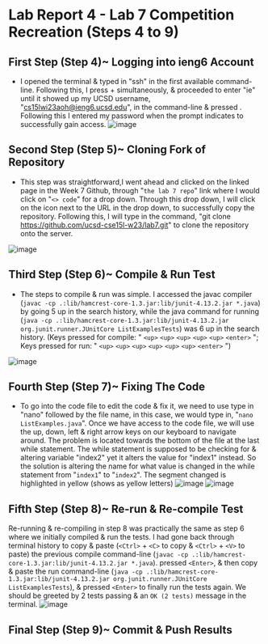 # Lab Report 4 - Lab 7 Competition Recreation (Steps 4 to 9)

## First Step (Step 4)~ Logging into ieng6 Account
- I opened the terminal & typed in "ssh" in the first available command-line. Following this, I press <Ctrl> + <R> simultaneously, & proceeded to enter "ie" until it showed up my UCSD username, "cs15lwi23aoh@ieng6.ucsd.edu", in the command-line & pressed <Enter>. Following this I entered my password when the prompt indicates to successfully gain access.
![image](https://user-images.githubusercontent.com/122498399/221482594-0df86fe5-9cf0-415e-aa9a-df166e2a39c5.png)

## Second Step (Step 5)~ Cloning Fork of Repository
- This step was straightforward,I went ahead and clicked on the linked page in the Week 7 Github, through "`the lab 7 repo`" link where I would click on "`<> code`" for a drop down. Through this drop down, I will click on the icon next to the URL in the drop down, to successfully copy the repository. Following this, I will type in the command, "git clone https://github.com/ucsd-cse15l-w23/lab7.git" to clone the repository onto the server.

![image](https://user-images.githubusercontent.com/122498399/221489122-2bd0c1c2-cc5a-4702-8416-434dc690800b.png)
  
## Third Step (Step 6)~ Compile & Run Test
- The steps to compile & run was simple. I accessed the javac compiler (`javac -cp .:lib/hamcrest-core-1.3.jar:lib/junit-4.13.2.jar *.java`) by going 5 up in the search history, while the java command for running (`java -cp .:lib/hamcrest-core-1.3.jar:lib/junit-4.13.2.jar org.junit.runner.JUnitCore ListExamplesTests`) was 6 up in the search history. (Keys pressed for compile: " `<up>` `<up>` `<up>` `<up>` `<up>` `<enter>` "; Keys pressed for run: " `<up>` `<up>` `<up>` `<up>` `<up>` `<up>` `<enter>` ")

![image](https://user-images.githubusercontent.com/122498399/221491974-18cacc2c-0251-4c3e-999d-e15576155027.png)

## Fourth Step (Step 7)~ Fixing The Code
- To go into the code file to edit the code & fix it, we need to use type in "nano" followed by the file name, in this case, we would type in, "`nano ListExamples.java`". Once we have access to the code file, we will use the up, down, left & right arrow keys on our keyboard to navigate around. The problem is located towards the bottom of the file at the last while statement. The while statement is supposed to be checking for & altering variable "index2" yet it alters the value for "index1" instead. So the solution is altering the name for what value is changed in the while statement from "`index1`" to "`index2`". The segment changed is highlighted in yellow (shows as yellow letters)
![image](https://user-images.githubusercontent.com/122498399/221692522-aa889cec-862a-42ff-9b2e-aaeb0e860046.png)
![image](https://user-images.githubusercontent.com/122498399/221692680-6e1e24b9-5d0c-4650-8f14-003c5f0b65eb.png)


## Fifth Step (Step 8)~ Re-run & Re-compile Test
Re-running & re-compiling in step 8 was practically the same as step 6 where we initially compiled & run the tests. I had gone back through terminal history to copy & paste (`<Ctrl>` + `<C>` to copy & `<Ctrl>` + `<V>` to paste) the previous compile command-line (`javac -cp .:lib/hamcrest-core-1.3.jar:lib/junit-4.13.2.jar *.java`). pressed `<Enter>`, & then copy & paste the run command-line (`java -cp .:lib/hamcrest-core-1.3.jar:lib/junit-4.13.2.jar org.junit.runner.JUnitCore ListExamplesTests`), & pressed `<Enter>` to finally run the tests again. We should be greeted by 2 tests passing & an `OK (2 tests)` message in the terminal.
![image](https://user-images.githubusercontent.com/122498399/221742199-652b6137-24ac-46c5-968a-c25a7ca257ab.png)

## Final Step (Step 9)~ Commit & Push Results





